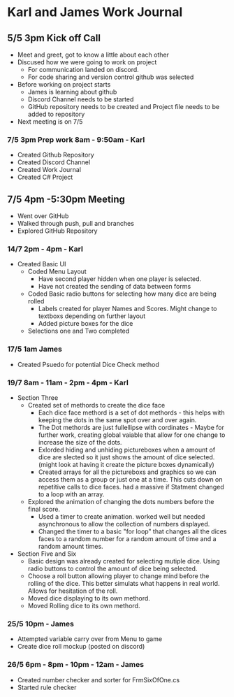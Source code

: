 **Karl and James Work Journal**
=============
**5/5 3pm Kick off Call**
---------------
* Meet and greet, got to know a little about each other
 * Discused how we were going to work on project
    * For communication landed on discord.
    * For code sharing and version control github was selected
 * Before working on project starts
    * James is learning about github
    * Discord Channel needs to be started
    * GitHub repository needs to be created and Project file needs to be added to repository
 * Next meeting is on 7/5
 
### 7/5 3pm Prep work 8am - 9:50am - Karl ###
* Created Github Repository
* Created Discord Channel
* Created Work Journal
* Created C# Project

**7/5 4pm -5:30pm Meeting**
---------------
* Went over GitHub
* Walked through push, pull and branches
* Explored GitHub Repository

### 14/7 2pm - 4pm - Karl ###
* Created Basic UI
   * Coded Menu Layout
      * Have second player hidden when one player is selected.
      * Have not created the sending of data between forms
   * Coded Basic radio buttons for selecting how many dice are being rolled
      * Labels created for player Names and Scores. Might change to textboxs depending on further layout
      * Added picture boxes for the dice
   * Selections one and Two completed
### 17/5 1am James ###
* Created Psuedo for potential Dice Check method

### 19/7 8am - 11am - 2pm - 4pm - Karl ###
* Section Three
   * Created set of methords to create the dice face
      * Each dice face methord is a set of dot methords - this helps with keeping the dots in the same spot over and over again.
      * The Dot methords are just fullellipse with cordinates - Maybe for further work, creating global vaiable that allow for one change to increase the size of the dots.
      * Exlorded hiding and unhiding pictureboxes when a amount of dice are slected so it just shows the amount of dice selected. (might look at having it create the picture boxes dynamically)
      * Created arrays for all the pictureboxs and graphics so we can access them as a group or just one at a time. This cuts down on repetitive calls to dice faces. had a massive if Statment changed to a loop with an array.
   * Explored the animation of changing the dots numbers before the final score.
      * Used a timer to create animation. worked well but needed asynchronous to allow the collection of numbers displayed.
      * Changed the timer to a basic "for loop" that changes all the dices faces to a random number for a random amount of time and a random amount times.
* Section Five and Six
   * Basic design was already created for selecting mutiple dice. Using radio buttons to control the amount of dice being selected. 
   * Choose a roll button allowing player to change mind before the rolling of the dice. This better simulats what happens in real world. Allows for hesitation of the roll.
   * Moved dice displaying to its own methord.
   * Moved Rolling dice to its own methord.
  
### 25/5 10pm - James ###
* Attempted variable carry over from Menu to game
* Create dice roll mockup (posted on discord)
     
### 26/5 6pm - 8pm - 10pm - 12am - James ###
* Created number checker and sorter for FrmSixOfOne.cs
* Started rule checker
